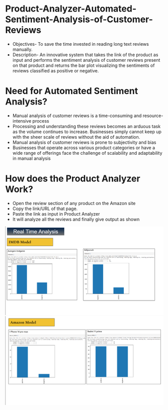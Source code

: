 # Product-Analyzer-Automated-Sentiment-Analysis-of-Customer-Reviews
* Objectives- To save the time invested in reading long text reviews manually.
* Description- An innovative system that takes the link of the product as input and performs the sentiment analysis of customer reviews present on that product and returns the bar plot visualizing the sentiments of reviews classified as positive or negative. 

# Need for Automated Sentiment Analysis?
* Manual analysis of customer reviews is a time-consuming and resource-intensive process
* Processing and understanding these reviews becomes an arduous task as the volume continues to increase. Businesses simply cannot keep up with the sheer scale of reviews without the aid of automation.
* Manual analysis of customer reviews is prone to subjectivity and bias
* Businesses that operate across various product categories or have a wide range of offerings face the challenge of scalability and adaptability in manual analysis

# How does the Product Analyzer Work?
* Open the review section of any product on the Amazon site
* Copy the link/URL of that page.
* Paste the link as input in Product Analyzer
* It will analyze all the reviews and finally give output as shown

![Alt Text](https://github.com/hiteshstats/Product-Analyzer-Automated-Sentiment-Analysis-of-Customer-Reviews/blob/main/Output1.png?raw=true)
![Alt Text](https://github.com/hiteshstats/Product-Analyzer-Automated-Sentiment-Analysis-of-Customer-Reviews/blob/main/Output2.png?raw=true)
